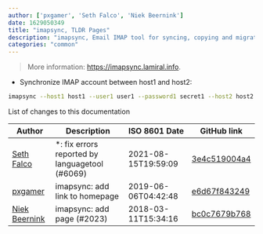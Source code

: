 ```yaml
---
author: ['pxgamer', 'Seth Falco', 'Niek Beernink']
date: 1629050349
title: "imapsync, TLDR Pages"
description: "imapsync, Email IMAP tool for syncing, copying and migrating email mailboxes between two IMAP servers, one way, and without duplicates."
categories: "common"
---
```

> More information: <https://imapsync.lamiral.info>.

- Synchronize IMAP account between host1 and host2:

```bash
imapsync --host1 host1 --user1 user1 --password1 secret1 --host2 host2 --user2 user2 --password2 secret2
```
List of changes to this documentation


Author | Description | ISO 8601 Date | GitHub link
------|-----|-----|-----
[Seth Falco](mailto:seth@falco.fun) | *: fix errors reported by languagetool (#6069) | 2021-08-15T19:59:09 | [3e4c519004a4](https://github.com/tldr-pages/tldr/commit/3e4c519004a471c861cdc609fd7239ee3355671c)
[pxgamer](mailto:owzie123@gmail.com) | imapsync: add link to homepage | 2019-06-06T04:42:48 | [e6d67f843249](https://github.com/tldr-pages/tldr/commit/e6d67f843249128b23488cc8d84e4054836dbaf1)
[Niek Beernink](mailto:n.beernink@oxilion.nl) | imapsync: add page (#2023) | 2018-03-11T15:34:16 | [bc0c7679b768](https://github.com/tldr-pages/tldr/commit/bc0c7679b768d483070d1bf18b432b5c12f1f9a9)

